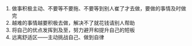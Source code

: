 1. 做事积极主动、不要等不要拖、不要等到别人崔了才去做，要做的事情及时做完
2. 越难的事情越要积极去做，解决不了就花钱请别人帮助
3. 将自己的优点发挥到及至，努力避开和提升自己的短板
4. 远离舒适区——主动挑战自己、做到自律